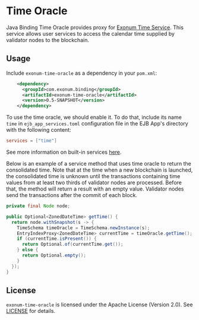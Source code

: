 # Time Oracle

Java Binding Time Oracle provides proxy for [Exonum Time Service][exonum-time].
This service allows user services to access the calendar time supplied by validator nodes to the
blockchain.

## Usage

Include `exonum-time-oracle` as a dependency in your `pom.xml`:

```xml
    <dependency>
      <groupId>com.exonum.binding</groupId>
      <artifactId>exonum-time-oracle</artifactId>
      <version>0.5-SNAPSHOT</version>
    </dependency>
```

To use the time oracle, we should enable it. To do that, include its name `time` in
`ejb_app_services.toml` configuration file in the EJB App's directory with the following content:

```toml
services = ["time"]
```

See more information on built-in services [here][built-in-services].

Below is an example of a service method that uses time oracle to return the consolidated time. Note
that at the time when a new blockchain is launched, the consolidated time is unknown until the
transactions containing time values from at least two thirds of validator nodes are processed.
Before that, the method will return a result with an empty value. Validator nodes send the
transactions after the commit of each block.

```java
private final Node node;

public Optional<ZonedDateTime> getTime() {
  return node.withSnapshot(s -> {
    TimeSchema timeOracle = TimeSchema.newInstance(s);
    EntryIndexProxy<ZonedDateTime> currentTime = timeOracle.getTime();
    if (currentTime.isPresent()) {
      return Optional.of(currentTime.get());
    } else {
      return Optional.empty();
    }
  });
}
```

## License

`exonum-time-oracle` is licensed under the
Apache License (Version 2.0).
See [LICENSE](../../LICENSE) for details.

[exonum-time]: https://exonum.com/doc/version/0.10/advanced/time/
[built-in-services]: https://exonum.com/doc/version/0.10/get-started/java-binding/#built-in-services
